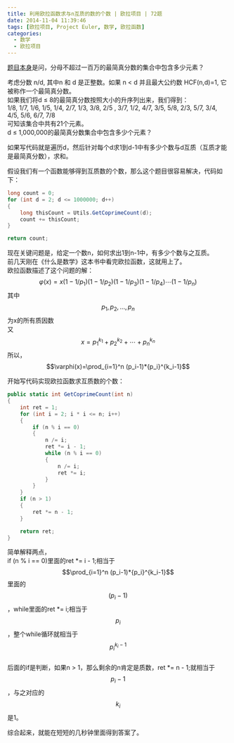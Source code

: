 ```yaml
---
title: 利用欧拉函数求与n互质的数的个数 | 欧拉项目 | 72题
date: 2014-11-04 11:39:46
tags: [欧拉项目, Project Euler, 数学, 欧拉函数]
categories:
  - 数学
  - 欧拉项目
---
```

[题目本身](https://projecteuler.net/problem=72 "Problem 72 - Project Euler")是问，分母不超过一百万的最简真分数的集合中包含多少元素？ 

考虑分数 n/d, 其中n 和 d 是正整数。如果 n < d 并且最大公约数 HCF(n,d)=1, 它被称作一个最简真分数。  
如果我们将d ≤ 8的最简真分数按照大小的升序列出来，我们得到：  
1/8, 1/7, 1/6, 1/5, 1/4, 2/7, 1/3, 3/8, 2/5 , 3/7, 1/2, 4/7, 3/5, 5/8, 2/3, 5/7, 3/4, 4/5, 5/6, 6/7, 7/8  
可知该集合中共有21个元素。  
d ≤ 1,000,000的最简真分数集合中包含多少个元素？

如果写代码就是遍历d，然后针对每个d求1到d-1中有多少个数与d互质（互质才能是最简真分数），求和。  

假设我们有一个函数能够得到互质数的个数，那么这个题目很容易解决，代码如下：  
``` csharp
long count = 0;
for (int d = 2; d <= 1000000; d++)
{
    long thisCount = Utils.GetCoprimeCount(d);
    count += thisCount;
}

return count;
```

现在关键问题是，给定一个数n，如何求出1到n-1中，有多少个数与之互质。   
前几天刚在《什么是数学》这本书中看完欧拉函数，这就用上了。   
欧拉函数描述了这个问题的解：  
$$
\varphi(x)=x(1-1/p_1)(1-1/p_2)(1-1/p_3)(1-1/p_4)\cdots(1-1/p_n)
$$
其中$$p_1, p_2, \ldots, p_n$$为x的所有质因数   
又$$
x={p_1}^{k_1} + {p_2}^{k_2} + \cdots + {p_n}^{k_n}   
$$
所以，$$\varphi(x)=\prod_{i=1}^n (p_i-1)*{p_i}^{k_i-1}$$

开始写代码实现欧拉函数求互质数的个数：  
``` csharp
public static int GetCoprimeCount(int n)
{
    int ret = 1;
    for (int i = 2; i * i <= n; i++)
    {
        if (n % i == 0)
        {
            n /= i;
            ret *= i - 1;
            while (n % i == 0)
            {
                n /= i;
                ret *= i;
            }
        }
    }
    if (n > 1)
    {
        ret *= n - 1;
    }

    return ret;
}
```
简单解释两点，  
if (n % i == 0)里面的ret \*= i - 1;相当于$$\prod_{i=1}^n (p_i-1)*{p_i}^{k_i-1}$$里面的$$(p_i-1)$$，while里面的ret \*= i;相当于$$p_i$$，整个while循环就相当于$${p_i}^{k_i-1}$$  
后面的if是判断，如果n > 1，那么剩余的n肯定是质数，ret \*= n - 1;就相当于$$p_i-1$$，与之对应的$$k_i$$是1。

综合起来，就能在短短的几秒钟里面得到答案了。